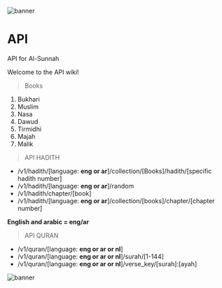 ![banner](https://cdn.discordapp.com/attachments/792479438532509697/1045823150841143407/alsunnahapi.png)
# API
API for Al-Sunnah

Welcome to the API wiki!

> Books
1. Bukhari
2. Muslim
3. Nasa
4. Dawud
5. Tirmidhi
6. Majah
7. Malik

> API HADITH
* /v1/hadith/[language: **eng or ar**]/collection/[Books]/hadith/[specific hadith number]
* /v1/hadith/[language: **eng or ar**]/random
* /v1/hadith/chapter/[book]
* /v1/hadith/[language: **eng or ar**]/collection/[books]/chapter/[chapter number]

**English and arabic = eng/ar**

> API QURAN
* /v1/quran/[language: **eng or ar or nl**]
* /v1/quran/[language: **eng or ar or nl**]/surah/[1-144]
* /v1/quran/[language: **eng or ar or nl**]/verse_key/[surah]:[ayah]

![banner](https://cdn.discordapp.com/attachments/792479438532509697/1045823150841143407/alsunnahapi.png)
